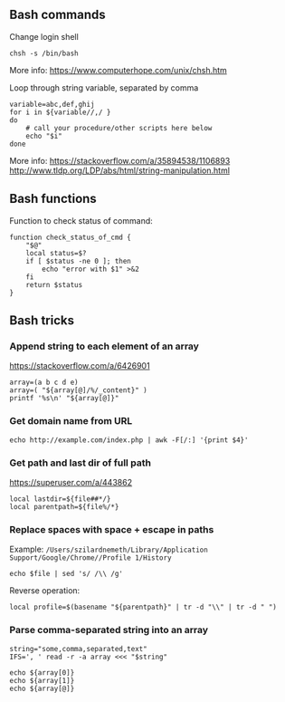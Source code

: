 ## Bash commands

Change login shell

`chsh -s /bin/bash`

More info: https://www.computerhope.com/unix/chsh.htm

Loop through string variable, separated by comma
```
variable=abc,def,ghij
for i in ${variable//,/ }
do
    # call your procedure/other scripts here below
    echo "$i"
done
```

More info: https://stackoverflow.com/a/35894538/1106893
http://www.tldp.org/LDP/abs/html/string-manipulation.html


## Bash functions

Function to check status of command: 
```
function check_status_of_cmd {
    "$@"
    local status=$?
    if [ $status -ne 0 ]; then
        echo "error with $1" >&2
    fi
    return $status
}
```

## Bash tricks

### Append string to each element of an array
https://stackoverflow.com/a/6426901
```
array=(a b c d e)
array=( "${array[@]/%/_content}" )
printf '%s\n' "${array[@]}"
```

### Get domain name from URL
`echo http://example.com/index.php | awk -F[/:] '{print $4}'`


### Get path and last dir of full path
https://superuser.com/a/443862
```
local lastdir=${file##*/}
local parentpath=${file%/*}
```

### Replace spaces with space + escape in paths
Example: `/Users/szilardnemeth/Library/Application Support/Google/Chrome//Profile 1/History`
``` 
echo $file | sed 's/ /\\ /g'
```
Reverse operation:
```
local profile=$(basename "${parentpath}" | tr -d "\\" | tr -d " ") 
```

### Parse comma-separated string into an array
```
string="some,comma,separated,text"
IFS=', ' read -r -a array <<< "$string"

echo ${array[0]}
echo ${array[1]}
echo ${array[@]}
```
